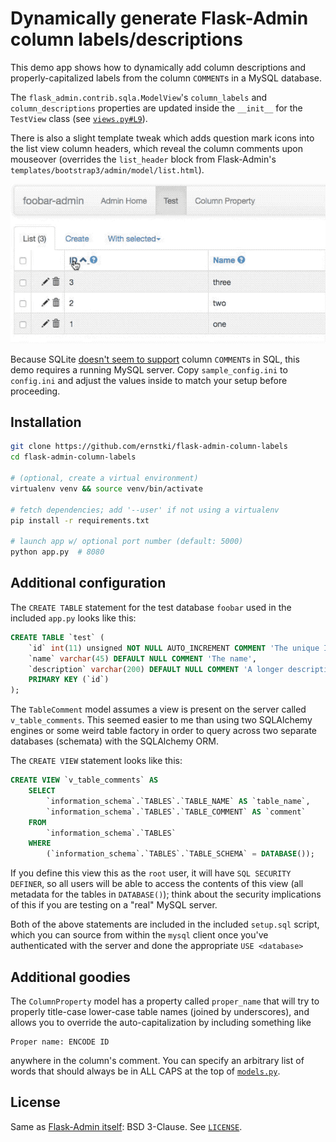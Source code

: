 # Dynamically generate Flask-Admin column labels/descriptions

This demo app shows how to dynamically add column descriptions and
properly-capitalized labels from the column `COMMENT`s in a MySQL
database.

The `flask_admin.contrib.sqla.ModelView`'s `column_labels` and
`column_descriptions` properties are updated inside the `__init__` for
the `TestView` class (see [`views.py#L9`](views.py#L9)).

There is also a slight template tweak which adds question mark icons
into the list view column headers, which reveal the column comments upon
mouseover (overrides the `list_header` block from Flask-Admin's
`templates/bootstrap3/admin/model/list.html`).

![Animation showing the column tooltips](static/img/tooltips.gif)

Because SQLite [doesn't seem to support][1] column `COMMENT`s in SQL,
this demo requires a running MySQL server. Copy `sample_config.ini` to
`config.ini` and adjust the values inside to match your setup before
proceeding.

## Installation

```bash
git clone https://github.com/ernstki/flask-admin-column-labels 
cd flask-admin-column-labels

# (optional, create a virtual environment)
virtualenv venv && source venv/bin/activate

# fetch dependencies; add '--user' if not using a virtualenv
pip install -r requirements.txt

# launch app w/ optional port number (default: 5000)
python app.py  # 8080
```

## Additional configuration

The `CREATE TABLE` statement for the test database `foobar` used in the
included `app.py` looks like this:

```sql
CREATE TABLE `test` (
    `id` int(11) unsigned NOT NULL AUTO_INCREMENT COMMENT 'The unique ID for the record',
    `name` varchar(45) DEFAULT NULL COMMENT 'The name',
    `description` varchar(200) DEFAULT NULL COMMENT 'A longer description',
    PRIMARY KEY (`id`)
);
```

The `TableComment` model assumes a view is present on the server called
`v_table_comments`. This seemed easier to me than using two SQLAlchemy engines
or some weird table factory in order to query across two separate databases
(schemata) with the SQLAlchemy ORM.

The `CREATE VIEW` statement looks like this:

```sql
CREATE VIEW `v_table_comments` AS
    SELECT 
        `information_schema`.`TABLES`.`TABLE_NAME` AS `table_name`,
        `information_schema`.`TABLES`.`TABLE_COMMENT` AS `comment`
    FROM
        `information_schema`.`TABLES`
    WHERE
        (`information_schema`.`TABLES`.`TABLE_SCHEMA` = DATABASE());
```

If you define this view this as the `root` user, it will have `SQL SECURITY
DEFINER`, so all users will be able to access the contents of this view (all
metadata for the tables in `DATABASE()`); think about the security
implications of this if you are testing on a "real" MySQL server.

Both of the above statements are included in the included `setup.sql` script,
which you can source from within the `mysql` client once you've authenticated
with the server and done the appropriate `USE <database>`

## Additional goodies

The `ColumnProperty` model has a property called `proper_name` that will try
to properly title-case lower-case table names (joined by underscores), and
allows you to override the auto-capitalization by including something like

```
Proper name: ENCODE ID
```

anywhere in the column's comment. You can specify an arbitrary list of words
that should always be in ALL CAPS at the top of
[`models.py`](models.py).

## License

Same as [Flask-Admin itself][2]: BSD 3-Clause. See [`LICENSE`](LICENSE).

[1]: https://www.sqlite.org/lang.html
[2]: https://github.com/flask-admin/flask-admin/blob/master/LICENSE
